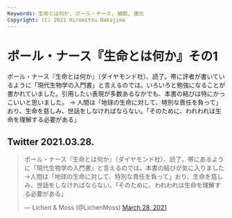 ```yaml
---
Keywords: 生命とは何か, ポール・ナース, 細胞, 進化 
Copyright: (C) 2021 Hiromitsu Nakajima
---
```


# ポール・ナース『生命とは何か』その1
ポール・ナース『生命とは何か』（ダイヤモンド社）、読了。帯に評者が書いているように「現代生物学の入門書」と言えるのでは。いろいろと勉強になることが書かれていました。引用したい表現が多数あるなかでも、本書の結びは特にかっこいいと思いました。 → 人間は「地球の生命に対して、特別な責任を負って」おり、生命を慈しみ、世話をしなければならない。「そのために、われわれは生命を理解する必要がある」 

## Twitter 2021.03.28.
<blockquote class="twitter-tweet"><p lang="ja" dir="ltr">ポール・ナース『生命とは何か』（ダイヤモンド社）、読了。帯にあるように「現代生物学の入門書」と言えるのでは。本書の結びが気に入りました→人間は「地球の生命に対して、特別な責任を負って」おり、生命を慈しみ、世話をしなければならない。「そのために、われわれは生命を理解する必要がある」</p>&mdash; Lichen &amp; Moss (@LichenMoss) <a href="https://twitter.com/LichenMoss/status/1376076755627241480?ref_src=twsrc%5Etfw">March 28, 2021</a></blockquote> <script async src="https://platform.twitter.com/widgets.js" charset="utf-8"></script> 
